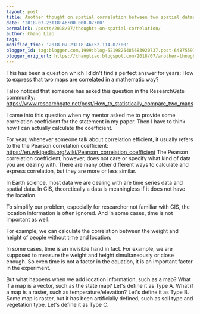 ```yaml
---
layout: post
title: Another thought on spatial correlation between two spatial datasets
date: '2018-07-23T18:46:00.000-07:00'
permalink: /posts/2018/07/thoughts-on-spatial-correlation/
author: Chang Liao
tags:
modified_time: '2018-07-23T18:46:52.114-07:00'
blogger_id: tag:blogger.com,1999:blog-5219825485683920737.post-6487559763227996117
blogger_orig_url: https://changliao.blogspot.com/2018/07/another-thought-on-spatial-correlation.html
---
```


This has been a question which I didn't find a perfect answer for years: 
How to express that two maps are correlated in a mathematic way? 

I also noticed that someone has asked this question in the ResearchGate 
community: 
https://www.researchgate.net/post/How_to_statistically_compare_two_maps 

I came into this question when my mentor asked me to provide some correlation 
coefficient for the statement in my paper. Then I have to think how I can 
actually calculate the coefficient. 

For year, whenever someone talk about correlation efficient, it usually refers 
to the the Pearson correlation coefficient: 
https://en.wikipedia.org/wiki/Pearson_correlation_coefficient 
The Pearson correlation coefficient, however, does not care or specify what 
kind of data you are dealing with. 
There are many other different ways to calculate and express correlation, but 
they are more or less similar. 

In Earth science, most data we are dealing with are time series data and 
spatial data. In GIS, theoretically a data is meaningless if it does not have 
the location. 

To simplify our problem, especially for researcher not familiar with GIS, the 
location information is often ignored. And in some cases, time is not 
important as well. 

For example, we can calculate the correlation between the weight and height of 
people without time and location. 

In some cases, time is an invisible hand in fact. For example, we are supposed 
to measure the weight and height simultaneously or close enough. So even time 
is not a factor in the equation, it is an important factor in the experiment. 

But what happens when we add location information, such as a map? 
What if a map is a vector, such as the state map? Let's define it as Type A. 
What if a map is a raster, such as temperature/elevation? Let's define it as 
Type B. 
Some map is raster, but it has been artificially defined, such as soil type 
and vegetation type. Let's define it as Type C. 